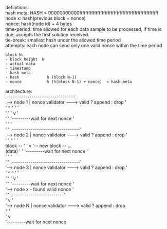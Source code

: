 definitions:  
    hash meta: HASH < 00000000000fffffffffffffffffffffffffffffffffffffffffffffffffffff  
    node x: hash(previous block + nonce)  
    nonce: hash(node id) + 4 bytes  
    time-period: time allowed for each data sample to be processed, if time is due, accepts the first solution received.  
    tie-break: smallest hash under the allowed time period  
    attempts: each node can send only one valid nonce within the time period  

    block N:  
    - block height  N  
    - actual data     
    - timestamp   
    - hash meta   
    - hash            h (block N-1)  
    - nonce           h (h(block N-1) + nonce)  < hash meta  

architecture:  
                                                .---------------------------------.  
          .--> node 1 | nonce validator ---> valid ? append : drop                '  
          '              ^                      ^               '                 '  
          '              '                      '               v                 '  
          '              '                      '---------wait for next nonce     '  
          '              '                                                        '  
          '              '                      .---------------------------------'  
          .--> node 2 | nonce validator ---> valid ? append : drop                '  
          '              '                      ^               '                 '  
   block --              '                      '               v                 '-- new block  -- ...  
   (data) '              '                      '---------wait for next nonce     '  
          '              '                                                        '  
          '              '                      .---------------------------------'  
          '--> node 3 | nonce validator ---> valid ? append : drop                '  
          '              ^                      ^               '                 '  
          '              '                      '               v                 '  
          '              '                      '---------wait for next nonce     '  
          '--> node x - found valid nonce                                         '  
          '              '                              .-------------------------'  
          '              v                              '               
          '--> node N | nonce validator ---> valid ? append : drop      
                                                ^               '  
                                                '               v  
                                                '---------wait for next nonce  
